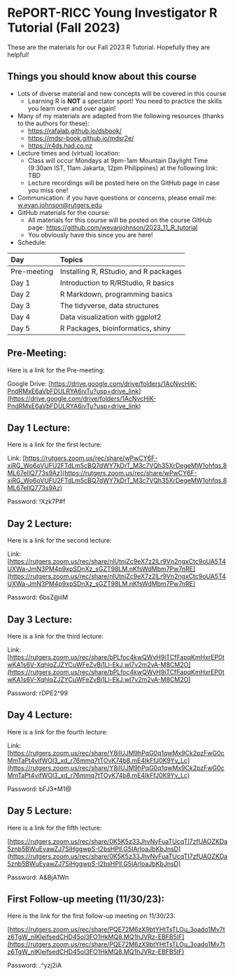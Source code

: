 # RePORT-RICC Young Investigator R Tutorial (Fall 2023)

These are the materials for our Fall 2023 R Tutorial. Hopefully they are helpful!

## Things you should know about this course

* Lots of diverse material and new concepts will be covered in this course
    + Learning R is __NOT__ a spectator sport! You need to practice the skills you learn over and over again!
* Many of my materials are adapted from the following resources (thanks to the authors for these): 
    + https://rafalab.github.io/dsbook/
    + https://mdsr-book.github.io/mdsr2e/
    + https://r4ds.had.co.nz
* Lecture times and (virtual) location:
    + Class will occur Mondays at 9pm-1am Mountain Daylight Time (9:30am IST, 11am Jakarta, 12pm Philippines) at the following link: TBD
    + Lecture recordings will be posted here on the GitHub page in case you miss one!
* Communication: if you have questions or concerns, please email me: <w.evan.johnson@rutgers.edu>
* GitHub materials for the course:
    + All materials for this course will be posted on the course GitHub page: https://github.com/wevanjohnson/2023_11_R_tutorial
    + You obviously have this since you are here!
* Schedule:

| Day         | Topics                                |
| :-----------| :------------------------------------ |
| Pre-meeting | Installing R, RStudio, and R packages |
| Day 1       | Introduction to R/RStudio, R basics   |
| Day 2       | R Markdown, programming basics        |
| Day 3       | The tidyverse, data structures        |
| Day 4       | Data visualization with ggplot2       |
| Day 5       | R Packages, bioinformatics, shiny     |


## Pre-Meeting: 
Here is a link for the Pre-meeting: 

Google Drive: [https://drive.google.com/drive/folders/1AcNvcHjK-PndRMxE6aVbFDULRYA6jvTu?usp=drive_link](https://drive.google.com/drive/folders/1AcNvcHjK-PndRMxE6aVbFDULRYA6jvTu?usp=drive_link)

## Day 1 Lecture: 
Here is a link for the first lecture: 

Link: [https://rutgers.zoom.us/rec/share/wPwCY6F-xiRG_Wo6oVUFU2FTdLm5cBQ7dWY7kDrT_M3c7VQh35XrDegeMW1ohfqs.8ML67eIlQ773s9Az](https://rutgers.zoom.us/rec/share/wPwCY6F-xiRG_Wo6oVUFU2FTdLm5cBQ7dWY7kDrT_M3c7VQh35XrDegeMW1ohfqs.8ML67eIlQ773s9Az) 

Password: !Xzk7P#f

## Day 2 Lecture: 
Here is a link for the second lecture: 

Link: [https://rutgers.zoom.us/rec/share/nlUtnjZc9eX7z2lLr9Vn2ngxCtc9oUA5T4UXWa-JmN3PM4p9xpSDnXz_sGZT98LM.nKfsWdMbm7Pw7nRE](https://rutgers.zoom.us/rec/share/nlUtnjZc9eX7z2lLr9Vn2ngxCtc9oUA5T4UXWa-JmN3PM4p9xpSDnXz_sGZT98LM.nKfsWdMbm7Pw7nRE)

Password: 6bsZ@iiM 

## Day 3 Lecture: 
Here is a link for the third lecture: 

Link: [https://rutgers.zoom.us/rec/share/bPLfoc4kwQWvH9iTCfFapqKmHxrEP0twKA1s6V-XqhlqZJZYCuWFeZvBi1Ll-EkJ.wI7v2m2vA-M8CM2O](https://rutgers.zoom.us/rec/share/bPLfoc4kwQWvH9iTCfFapqKmHxrEP0twKA1s6V-XqhlqZJZYCuWFeZvBi1Ll-EkJ.wI7v2m2vA-M8CM2O)

Password: rDPE2^99 

## Day 4 Lecture: 
Here is a link for the fourth lecture: 

Link: [https://rutgers.zoom.us/rec/share/Y8iIUJM9hPqG0q1qwMx9Ck2pzFwG0cMmTaPt4vifWOl3_xd_r76mmq7tTOvK74b8.mE4IkFfJ0K9Yv_Lc](https://rutgers.zoom.us/rec/share/Y8iIUJM9hPqG0q1qwMx9Ck2pzFwG0cMmTaPt4vifWOl3_xd_r76mmq7tTOvK74b8.mE4IkFfJ0K9Yv_Lc) 

Password: bFJ3*M1@ 

## Day 5 Lecture: 
Here is a link for the fifth lecture: 

[https://rutgers.zoom.us/rec/share/0K5K5z33JhvNyFuaTUcqTI7zfUAOZKDa5znb5BWuEyawZJ7SiHggwpS-I2bsHPll.G5IArloaJbKbJnsD](https://rutgers.zoom.us/rec/share/0K5K5z33JhvNyFuaTUcqTI7zfUAOZKDa5znb5BWuEyawZJ7SiHggwpS-I2bsHPll.G5IArloaJbKbJnsD) 

Password: A&BjA1Wn 

## First Follow-up meeting (11/30/23): 
Here is the link for the first follow-up meeting on 11/30/23: 

[https://rutgers.zoom.us/rec/share/PQE72M6zX9btYHtTsTLOu_3oado1Mv7tz6TgW_nIKleifsedCHD45oI3FO1HkMQ8.MQ1hJVRz-EBFB5lF](https://rutgers.zoom.us/rec/share/PQE72M6zX9btYHtTsTLOu_3oado1Mv7tz6TgW_nIKleifsedCHD45oI3FO1HkMQ8.MQ1hJVRz-EBFB5lF) 

Password: .^yzj2iA 
